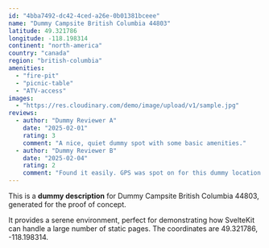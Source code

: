 ```yaml
---
id: "4bba7492-dc42-4ced-a26e-0b01381bceee"
name: "Dummy Campsite British Columbia 44803"
latitude: 49.321786
longitude: -118.198314
continent: "north-america"
country: "canada"
region: "british-columbia"
amenities:
  - "fire-pit"
  - "picnic-table"
  - "ATV-access"
images:
  - "https://res.cloudinary.com/demo/image/upload/v1/sample.jpg"
reviews:
  - author: "Dummy Reviewer A"
    date: "2025-02-01"
    rating: 3
    comment: "A nice, quiet dummy spot with some basic amenities."
  - author: "Dummy Reviewer B"
    date: "2025-02-04"
    rating: 2
    comment: "Found it easily. GPS was spot on for this dummy location."
---
```


This is a **dummy description** for Dummy Campsite British Columbia 44803, generated for the proof of concept.

It provides a serene environment, perfect for demonstrating how SvelteKit can handle a large number of static pages. The coordinates are 49.321786, -118.198314.
